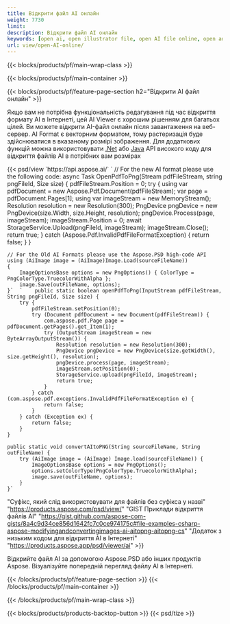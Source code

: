 ```yaml
---
title: Відкрити файл AI онлайн
weight: 7730
limit: 
description: Відкрити файл AI онлайн
keywords: [open ai, open illustrator file, open AI file online, open adobe illustrator, preview of ai file, ai format open]
url: view/open-AI-online/
---
```


{{< blocks/products/pf/main-wrap-class >}}


{{< blocks/products/pf/main-container >}}

{{< blocks/products/pf/feature-page-section h2="Відкрити AI файл онлайн" >}}
<p>Якщо вам не потрібна функціональність редагування під час відкриття формату AI в Інтернеті, цей AI Viewer є хорошим рішенням для багатьох цілей. Ви можете відкрити AI-файл онлайн після завантаження на веб-сервер. AI Format є векторним форматом, тому растеризація буде здійснюватися в вказаному розмірі зображення. Для додаткових функцій можна використовувати <a href="/psd/net">.Net</a> або <a href="/psd/java">Java</a> API високого коду для відкриття файлів AI в потрібних вам розмірах</p>
{{< psd/view `https://api.aspose.ai/` 
`	// For the new AI format please use the following code:
	async Task<bool> OpenPdfToPng(Stream pdfFileStream, string pngFileId, Size size)
	{
		pdfFileStream.Position = 0;
		try
		{
			using var pdfDocument = new Aspose.Pdf.Document(pdfFileStream);
			var page = pdfDocument.Pages[1];
			using var imageStream = new MemoryStream();
			Resolution resolution = new Resolution(300);
			PngDevice pngDevice = new PngDevice(size.Width, size.Height, resolution);
			pngDevice.Process(page, imageStream);
			imageStream.Position = 0;
			await StorageService.Upload(pngFileId, imageStream);
			imageStream.Close();
			return true;
		}
		catch (Aspose.Pdf.InvalidPdfFileFormatException)
		{
			return false;
		}
	}
	
	// For the Old AI Formats please use the Aspose.PSD high-code API
	using (AiImage image = (AiImage)Image.Load(sourceFileName))
	{
		ImageOptionsBase options = new PngOptions() { ColorType = PngColorType.TruecolorWithAlpha };
		image.Save(outFileName, options);
	}`  `    public static boolean openPdfToPng(InputStream pdfFileStream, String pngFileId, Size size) {
        try {
            pdfFileStream.setPosition(0);
            try (Document pdfDocument = new Document(pdfFileStream)) {
                com.aspose.pdf.Page page = pdfDocument.getPages().get_Item(1);
                try (OutputStream imageStream = new ByteArrayOutputStream()) {
                    Resolution resolution = new Resolution(300);
                    PngDevice pngDevice = new PngDevice(size.getWidth(), size.getHeight(), resolution);
                    pngDevice.process(page, imageStream);
                    imageStream.setPosition(0);
                    StorageService.upload(pngFileId, imageStream);
                    return true;
                }
            } catch (com.aspose.pdf.exceptions.InvalidPdfFileFormatException e) {
                return false;
            }
        } catch (Exception ex) {
            return false;
        }
    }

    public static void convertAItoPNG(String sourceFileName, String outFileName) {
        try (AiImage image = (AiImage) Image.load(sourceFileName)) {
            ImageOptionsBase options = new PngOptions();
            options.setColorType(PngColorType.TruecolorWithAlpha);
            image.save(outFileName, options);
        }
    }` 
"Суфікс, який слід використовувати для файлів без суфікса у назві" "https://products.aspose.com/psd/view/" 
"GIST Приклади відкриття файлів AI" "https://gist.github.com/aspose-com-gists/8a4c9d34ce856d1642fc7c0ce974175c#file-examples-csharp-aspose-modifyingandconvertingimages-ai-aitopng-aitopng-cs" 
"Додаток з низьким кодом для відкриття AI в Інтернеті" "https://products.aspose.app/psd/viewer/ai" >}}
<p>Відкрийте файл AI за допомогою Aspose.PSD або інших продуктів Aspose. Візуалізуйте попередній перегляд файлу AI в Інтернеті.</p>
{{< /blocks/products/pf/feature-page-section >}}
{{< /blocks/products/pf/main-container >}}


{{< /blocks/products/pf/main-wrap-class >}}

{{< blocks/products/products-backtop-button >}}
{{< psd/tize >}}
